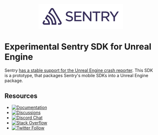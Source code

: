<p align="center">
  <a href="https://sentry.io" target="_blank" align="left">
    <img src="https://raw.githubusercontent.com/getsentry/sentry-unity/main/.github/sentry-wordmark-dark-400x119.svg" width="280">
  </a>
  <br />
</p>
<p align="center">

Experimental Sentry SDK for Unreal Engine
===========

Sentry [has a stable support for the Unreal Engine crash reporter](https://docs.sentry.io/platforms/native/guides/ue4/).
This SDK is a prototype, that packages Sentry's mobile SDKs into a Unreal Engine package.


## Resources

* [![Documentation](https://img.shields.io/badge/documentation-sentry.io-green.svg)](https://docs.sentry.io/platforms/unity/)
* [![Discussions](https://img.shields.io/github/discussions/getsentry/sentry-unreal.svg)](https://github.com/getsentry/sentry-unreal/discussions)
* [![Discord Chat](https://img.shields.io/discord/621778831602221064?logo=discord&logoColor=ffffff&color=7389D8)](https://discord.gg/PXa5Apfe7K)  
* [![Stack Overflow](https://img.shields.io/badge/stack%20overflow-sentry-green.svg)](http://stackoverflow.com/questions/tagged/sentry)
* [![Twitter Follow](https://img.shields.io/twitter/follow/getsentry?label=getsentry&style=social)](https://twitter.com/intent/follow?screen_name=getsentry)
